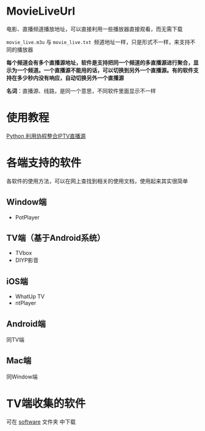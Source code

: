 # MovieLiveUrl

电影、直播频道播放地址，可以直接利用一些播放器直接观看，而无需下载

`movie_live.m3u`  与  `movie_live.txt `频道地址一样，只是形式不一样，来支持不同的播放器

**每个频道会有多个直播源地址，软件是支持把同一个频道的多直播源进行聚合，显示为一个频道。一个直播源不能用的话，可以切换到另外一个直播源。有的软件支持在多少秒内没有响应，自动切换另外一个直播源**

**名词**：直播源、线路，是同一个意思，不同软件里面显示不一样

# 使用教程
[Python 利用协程整合IPTV直播源](https://mp.weixin.qq.com/s/NSqpSQTl7ZEs3gRM7Z4FFA)

# 各端支持的软件

各软件的使用方法，可以在网上查找到相关的使用文档，使用起来其实很简单

## Window端

- PotPlayer

## TV端（基于Android系统）

- TVbox
- DIYP影音

## iOS端

- WhatUp TV
- ntPlayer

## Android端

同TV端

## Mac端

同Window端

# TV端收集的软件

可在 [software](./software) 文件夹 中下载

